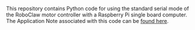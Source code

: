This repository contains Python code for using the standard serial mode of the RoboClaw motor controller with a Raspberry Pi single
board computer. The Application Note associated with this code can be 
[found here](https://resources.basicmicro.com/standard-serial-with-the-raspberry-pi-3/).
